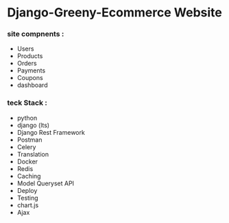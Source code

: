 # Django-Greeny-Ecommerce Website
### site compnents :
  - Users
  - Products
  - Orders
  - Payments
  - Coupons
  - dashboard
  
### teck Stack :
  - python
  - django (lts)
  - Django Rest Framework
  - Postman
  - Celery
  - Translation
  - Docker
  - Redis
  - Caching
  - Model Queryset API
  - Deploy
  - Testing
- chart.js
- Ajax
